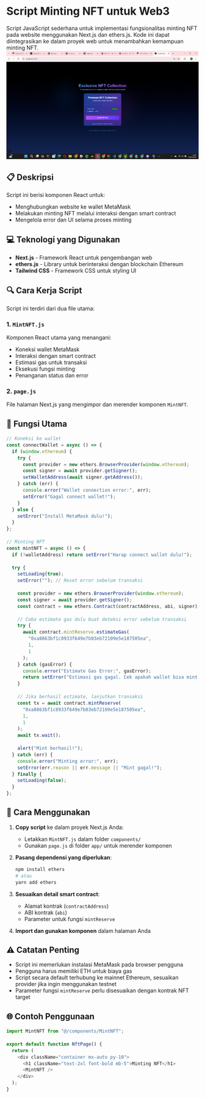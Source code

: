 # Script Minting NFT untuk Web3

Script JavaScript sederhana untuk implementasi fungsionalitas minting NFT pada website menggunakan Next.js dan ethers.js. Kode ini dapat diintegrasikan ke dalam proyek web untuk menambahkan kemampuan minting NFT.
![alt text](image-1.png)

## 📋 Deskripsi

Script ini berisi komponen React untuk:
- Menghubungkan website ke wallet MetaMask
- Melakukan minting NFT melalui interaksi dengan smart contract
- Mengelola error dan UI selama proses minting

## 💻 Teknologi yang Digunakan

- **Next.js** - Framework React untuk pengembangan web
- **ethers.js** - Library untuk berinteraksi dengan blockchain Ethereum
- **Tailwind CSS** - Framework CSS untuk styling UI

## 🔍 Cara Kerja Script

Script ini terdiri dari dua file utama:

### 1. `MintNFT.js`
Komponen React utama yang menangani:
- Koneksi wallet MetaMask
- Interaksi dengan smart contract
- Estimasi gas untuk transaksi
- Eksekusi fungsi minting
- Penanganan status dan error

### 2. `page.js`
File halaman Next.js yang mengimpor dan merender komponen `MintNFT`.

## 🧩 Fungsi Utama

```javascript
// Koneksi ke wallet
const connectWallet = async () => {
  if (window.ethereum) {
    try {
      const provider = new ethers.BrowserProvider(window.ethereum);
      const signer = await provider.getSigner();
      setWalletAddress(await signer.getAddress());
    } catch (err) {
      console.error("Wallet connection error:", err);
      setError("Gagal connect wallet!");
    }
  } else {
    setError("Install MetaMask dulu!");
  }
};

// Minting NFT
const mintNFT = async () => {
  if (!walletAddress) return setError("Harap connect wallet dulu!");

  try {
    setLoading(true);
    setError(""); // Reset error sebelum transaksi

    const provider = new ethers.BrowserProvider(window.ethereum);
    const signer = await provider.getSigner();
    const contract = new ethers.Contract(contractAddress, abi, signer);

    // Coba estimate gas dulu buat deteksi error sebelum transaksi
    try {
      await contract.mintReserve.estimateGas(
        "0xa8863bf1c8933f649e7b03eb72109e5e187505ea",
        1,
        1
      );
    } catch (gasError) {
      console.error("Estimate Gas Error:", gasError);
      return setError("Estimasi gas gagal. Cek apakah wallet bisa mint NFT!");
    }

    // Jika berhasil estimate, lanjutkan transaksi
    const tx = await contract.mintReserve(
      "0xa8863bf1c8933f649e7b03eb72109e5e187505ea",
      1,
      1
    );
    await tx.wait();

    alert("Mint berhasil!");
  } catch (err) {
    console.error("Minting error:", err);
    setError(err.reason || err.message || "Mint gagal!");
  } finally {
    setLoading(false);
  }
};
```

## 🔧 Cara Menggunakan

1. **Copy script** ke dalam proyek Next.js Anda:
   - Letakkan `MintNFT.js` dalam folder `components/`
   - Gunakan `page.js` di folder `app/` untuk merender komponen

2. **Pasang dependensi yang diperlukan**:
   ```bash
   npm install ethers
   # atau
   yarn add ethers
   ```

3. **Sesuaikan detail smart contract**:
   - Alamat kontrak (`contractAddress`)
   - ABI kontrak (`abi`)
   - Parameter untuk fungsi `mintReserve`

4. **Import dan gunakan komponen** dalam halaman Anda

## ⚠️ Catatan Penting

- Script ini memerlukan instalasi MetaMask pada browser pengguna
- Pengguna harus memiliki ETH untuk biaya gas
- Script secara default terhubung ke mainnet Ethereum, sesuaikan provider jika ingin menggunakan testnet
- Parameter fungsi `mintReserve` perlu disesuaikan dengan kontrak NFT target

## 🌐 Contoh Penggunaan

```javascript
import MintNFT from "@/components/MintNFT";

export default function NftPage() {
  return (
    <div className="container mx-auto py-10">
      <h1 className="text-2xl font-bold mb-5">Minting NFT</h1>
      <MintNFT />
    </div>
  );
}
```
